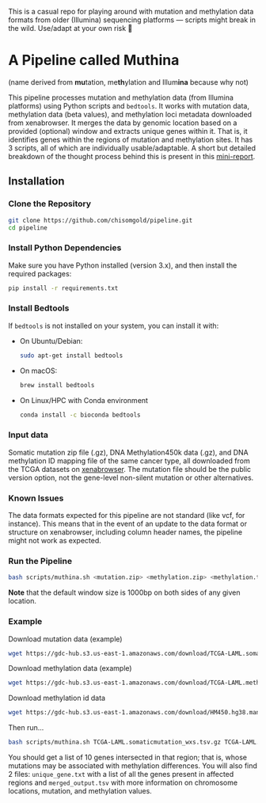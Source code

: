 This is a casual repo for playing around with mutation and methylation data formats from older (Illumina) sequencing platforms — scripts might break in the wild. Use/adapt at your own risk 🙂

# A Pipeline called Muthina 
(name derived from **mu**tation, me**th**ylation and Illum**ina** because why not)

This pipeline processes mutation and methylation data (from Illumina platforms) using Python scripts and `bedtools`. It works with mutation data, methylation data (beta values), and methylation loci metadata downloaded from xenabrowser. It merges the data by genomic location based on a provided (optional) window and extracts unique genes within it. That is, it identifies genes within the regions of mutation and methylation sites. It has 3 scripts, all of which are individually usable/adaptable. 
A short but detailed breakdown of the thought process behind this is present in this [mini-report](https://docs.google.com/document/d/12HSsUbQ4PH-vkkRubOqH6dFDT0Bk2c1w89hrxsOmn58/edit?usp=sharing).

## Installation

### Clone the Repository
```bash
git clone https://github.com/chisomgold/pipeline.git
cd pipeline
```

### Install Python Dependencies
Make sure you have Python installed (version 3.x), and then install the required packages:
```bash
pip install -r requirements.txt
```

### Install Bedtools
If `bedtools` is not installed on your system, you can install it with:
- On Ubuntu/Debian:
  ```bash
  sudo apt-get install bedtools
  ```

- On macOS:
  ```bash
  brew install bedtools
  ```
- On Linux/HPC with Conda environment
  ```bash
  conda install -c bioconda bedtools
  ```

### Input data
Somatic mutation zip file (.gz), DNA Methylation450k data (.gz), and DNA methylation ID mapping file of the same cancer type, all downloaded from the TCGA datasets on [xenabrowser](https://xenabrowser.net/datapages/).  The mutation file should be the public version option, not the gene-level non-silent mutation or other alternatives.

### Known Issues
The data formats expected for this pipeline are not standard (like vcf, for instance). This means that in the event of an update to the data format or structure on xenabrowser, including column header names, the pipeline might not work as expected. 

### Run the Pipeline
```bash
bash scripts/muthina.sh <mutation.zip> <methylation.zip> <methylation.txt> [optional: window size]
```
**Note** that the default window size is 1000bp on both sides of any given location.

### Example
Download mutation data (example)
```bash
wget https://gdc-hub.s3.us-east-1.amazonaws.com/download/TCGA-LAML.somaticmutation_wxs.tsv.gz
```
Download methylation data (example)
```bash
wget https://gdc-hub.s3.us-east-1.amazonaws.com/download/TCGA-LAML.methylation450.tsv.gz
```
Download methylation id data
```bash
wget https://gdc-hub.s3.us-east-1.amazonaws.com/download/HM450.hg38.manifest.gencode.v36.probeMap
```
Then run...
```bash
bash scripts/muthina.sh TCGA-LAML.somaticmutation_wxs.tsv.gz TCGA-LAML.methylation450.tsv.gz HM450.hg38.manifest.gencode.v36.probeMap 500
```
You should get a list of 10 genes intersected in that region; that is, whose mutations may be associated with methylation differences. You will also find 2 files: `unique_gene.txt` with a list of all the genes present in affected regions and `merged_output.tsv` with more information on chromosome locations, mutation, and methylation values.

